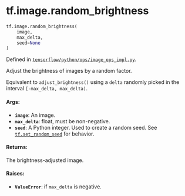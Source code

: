 <div itemscope itemtype="http://developers.google.com/ReferenceObject">
<meta itemprop="name" content="tf.image.random_brightness" />
<meta itemprop="path" content="Stable" />
</div>

# tf.image.random_brightness

``` python
tf.image.random_brightness(
    image,
    max_delta,
    seed=None
)
```



Defined in [`tensorflow/python/ops/image_ops_impl.py`](/code/stable/tensorflow/python/ops/image_ops_impl.py).

Adjust the brightness of images by a random factor.

Equivalent to `adjust_brightness()` using a `delta` randomly picked in the
interval `[-max_delta, max_delta)`.

#### Args:

* <b>`image`</b>: An image.
* <b>`max_delta`</b>: float, must be non-negative.
* <b>`seed`</b>: A Python integer. Used to create a random seed. See
    <a href="../../tf/random/set_random_seed.md"><code>tf.set_random_seed</code></a>
    for behavior.


#### Returns:

The brightness-adjusted image.


#### Raises:

* <b>`ValueError`</b>: if `max_delta` is negative.